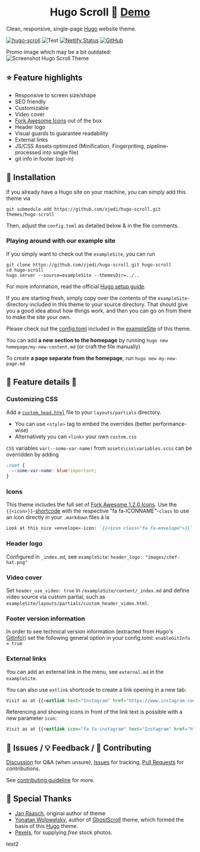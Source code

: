 <h1 align=center>Hugo Scroll 📜 <a href="https://zjedi.github.io/hugo-scroll/" rel="nofollow">Demo</a></h1>

Clean, responsive, single-page [Hugo](https://gohugo.io/) website theme.

[![hugo-scroll](https://img.shields.io/badge/Hugo--Themes-HugoScroll-blue)](https://themes.gohugo.io/themes/hugo-scroll/)
![Test](https://github.com/zjedi/hugo-scroll/workflows/CI/badge.svg?branch=master&event=push)
[![Netlify Status](https://api.netlify.com/api/v1/badges/a56faf45-76fa-4bdf-b9d4-35cfc7d620cf/deploy-status)](https://app.netlify.com/sites/hugo-scroll/deploys)
[![GitHub](https://img.shields.io/github/license/zjedi/hugo-scroll)](https://github.com/zjedi/hugo-scroll/blob/master/LICENSE)

Promo image which may be a bit outdated:<br/>
![Screenshot Hugo Scroll Theme](https://raw.githubusercontent.com/zjedi/hugo-scroll/master/images/tn.png)

## ⭐ Feature highlights
- Responsive to screen size/shape
- SEO friendly
- Customizable
- Video cover
- [Fork Awesome Icons][fork-awesome-icons] out of the box
- Header logo
- Visual guards to guarantee readability
- External links
- JS/CSS Assets optimized (Minification, Fingerpriting, pipeline-processed 
into single file)
- git info in footer (opt-in)

## 🔑 Installation
If you already have a Hugo site on your machine, you can simply add this theme via
```
git submodule add https://github.com/zjedi/hugo-scroll.git themes/hugo-scroll
```
Then, adjust the `config.toml` as detailed below & in the file comments.

### Playing around with our example site

If you simply want to check out the `exampleSite`, you can run
```
git clone https://github.com/zjedi/hugo-scroll.git hugo-scroll
cd hugo-scroll
hugo server --source=exampleSite --themesDir=../..
```

For more information, read the official [Hugo setup guide][hugo-setup-guide].

If you are starting fresh, simply copy over the contents of the `exampleSite`-directory included in this theme to your source directory. That should give you a good idea about how things work, and then you can go on from there to make the site your own.

Please check out the [config.toml](https://github.com/zjedi/hugo-scroll/blob/master/exampleSite/config.toml) included in the [exampleSite](https://github.com/zjedi/hugo-scroll/tree/master/exampleSite) of this theme.

You can add **a new section to the homepage** by running `hugo new homepage/my-new-content.md` (or craft the file manually)

To create **a page separate from the homepage**, run `hugo new my-new-page.md`


## 🔧 Feature details 🔨

### Customizing CSS
Add a [`custom_head.html`](https://github.com/zjedi/hugo-scroll/blob/master/exampleSite/layouts/partials/custom_head.html) file to your `layouts/partials` directory. 
- You can use `<style>` tag to embed the overrides (better performance-wise)
- Alternatively you can `<link>` your own `custom.css`

`CSS` variables `var(--some-var-name)` from `assets\css\variables.scss` can be overridden by adding
```scss
:root {
  --some-var-name: blue!important;
}
```
### Icons
This theme includes the full set of [Fork Awesome 1.2.0 Icons][fork-awesome-icons]. Use the `{{<icon>}}`-[shortcode][hugo-shortcodes] with the respective "fa fa-ICONNAME"-`class` to use an icon directly in your `.markdown` files à la
```markdown
Look at this nice »envelope«-icon: `{{<icon class="fa fa-envelope">}}`. I took this from https://forkaweso.me/Fork-Awesome/icon/envelope/ :-)
```
### Header logo
Configured in `_index.md`, see `exampleSite`: `header_logo: "images/chef-hat.png"`

### Video cover
Set `header_use_video: true` in `/exampleSite/content/_index.md` and define video source via custom partial, such as `exampleSite/layouts/partials/custom_header_video.html`.

### Footer version information
In order to see technical version information (extracted from Hugo's [GitInfo](https://gohugo.io/variables/git/))) set the following general option in your config.toml: `enableGitInfo = true`

### External links
You can add an external link in the menu, see `external.md` in the `exampleSite`.

You can also use `extlink` shortcode to create a link opening in a new tab:
```markdown
Visit as at {{<extlink text="Instagram" href="https://www.instagram.com/yourInstagramName/">}}
```
Referencing and showing icons in front of the link text is possible with a new parameter `icon`:
```markdown
Visit as at {{<extlink icon="fa fa-instagram" text="Instagram" href="https://www.instagram.com/yourInstagramName/">}}
```

## 🐛 Issues / 💡 Feedback / 👑 Contributing
[Discussion](https://github.com/zjedi/hugo-scroll/discussions) for Q&A (when unsure), 
[Issues](https://github.com/zjedi/hugo-scroll/issues) for tracking,
[Pull Requests](https://github.com/zjedi/hugo-scroll/pulls) for contributions.


See [contributing guideline](https://github.com/zjedi/hugo-scroll/blob/master/contributing.md) for more.

## 👏 Special Thanks 
- [Jan Raasch](https://www.janraasch.com), original author of theme
- [Yonatan Wolowelsky](https://github.com/grmmph), author of [GhostScroll](https://github.com/grmmph/GhostScroll) theme, which formed the basis of this [Hugo](https://gohugo.io/) theme.
- [Pexels](https://www.pexels.com), for supplying _free_ stock photos.


[hugo-setup-guide]: https://gohugo.io/getting-started/installing
[fork-awesome-icons]: https://forkaweso.me/Fork-Awesome/icons/
[hugo-shortcodes]: https://gohugo.io/content-management/shortcodes/


test2